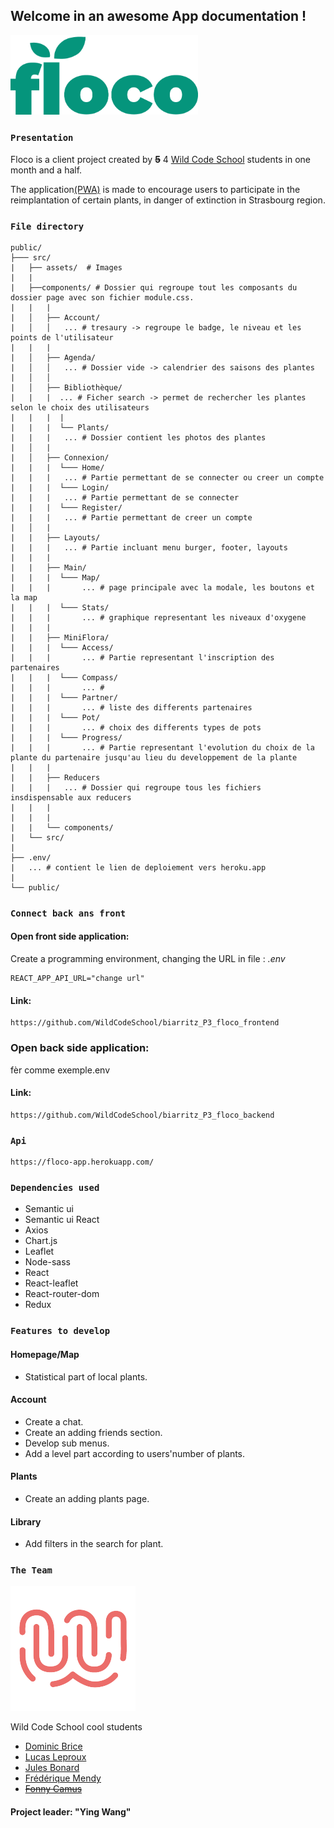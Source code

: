## Welcome in an awesome App documentation !

<img src="./src/assets/logo-floco.png" alt="logo floco" width="300"/>

### `Presentation`

Floco is a client project created by ~~**5**~~ 4 [Wild Code School](https://www.wildcodeschool.com/) students in one month and a half.

The application[(PWA)](https://fr.wikipedia.org/wiki/Progressive_web_app) is made to encourage users to participate in the reimplantation of certain plants, in danger of extinction in Strasbourg region.

### `File directory`

```
public/
├─── src/
|   ├── assets/  # Images
|   |
|   ├──components/ # Dossier qui regroupe tout les composants du dossier page avec son fichier module.css.
|   |   |
|   │   ├── Account/
|   │   │   ... # tresaury -> regroupe le badge, le niveau et les points de l'utilisateur
|   |   |
|   │   ├── Agenda/
|   │   │   ... # Dossier vide -> calendrier des saisons des plantes
|   │   │
|   │   ├── Bibliothèque/
|   |   |  ... # Ficher search -> permet de rechercher les plantes selon le choix des utilisateurs
|   |   |  |
|   |   |  └── Plants/
|   |   |   ... # Dossier contient les photos des plantes
|   │   |
|   │   ├── Connexion/
|   |   |  └─── Home/
|   |   |   ... # Partie permettant de se connecter ou creer un compte
|   |   |  └─── Login/
|   |   |   ... # Partie permettant de se connecter
|   |   |  └─── Register/
|   |   |   ... # Partie permettant de creer un compte
|   │   |
|   |   ├── Layouts/
|   |   |   ... # Partie incluant menu burger, footer, layouts
|   |   |
|   |   ├── Main/
|   |   |  └─── Map/
|   |   |       ... # page principale avec la modale, les boutons et la map
|   |   |  └─── Stats/
|   |   |       ... # graphique representant les niveaux d'oxygene
|   |   |
|   |   ├── MiniFlora/
|   |   |  └─── Access/
|   |   |       ... # Partie representant l'inscription des partenaires
|   |   |  └─── Compass/
|   |   |       ... #
|   |   |  └─── Partner/
|   |   |       ... # liste des differents partenaires
|   |   |  └─── Pot/
|   |   |       ... # choix des differents types de pots
|   |   |  └─── Progress/
|   |   |       ... # Partie representant l'evolution du choix de la plante du partenaire jusqu'au lieu du developpement de la plante
|   |   |
|   |   ├── Reducers
|   |   |   ... # Dossier qui regroupe tous les fichiers insdispensable aux reducers
|   |   |
|   |   |
|   |   └── components/
|   └── src/
|
├── .env/
|   ... # contient le lien de deploiement vers heroku.app
|
└── public/

```

### `Connect back ans front`

#### Open front side application:

Create a programming environment, changing the URL in file : _.env_

```
REACT_APP_API_URL="change url"
```

#### Link:

```
https://github.com/WildCodeSchool/biarritz_P3_floco_frontend
```

### Open back side application:

fèr comme exemple.env

#### Link:

```
https://github.com/WildCodeSchool/biarritz_P3_floco_backend
```

### `Api`

```
https://floco-app.herokuapp.com/
```

### `Dependencies used`

- Semantic ui
- Semantic ui React
- Axios
- Chart.js
- Leaflet
- Node-sass
- React
- React-leaflet
- React-router-dom
- Redux

### `Features to develop`

#### Homepage/Map

- Statistical part of local plants.

#### Account

- Create a chat.
- Create an adding friends section.
- Develop sub menus.
- Add a level part according to users'number of plants.

#### Plants

- Create an adding plants page.

#### Library

- Add filters in the search for plant.

### `The Team`

![](src/assets/8874047.png)

Wild Code School cool students

- [Dominic Brice](https://github.com/dominicBrice)
- [Lucas Leproux](https://github.com/lucas240)
- [Jules Bonard](https://github.com/julesbonard)
- [Frédérique Mendy](https://github.com/Superdref)
- ~~[Fonny Camus](https://github.com/fan6559)~~

#### Project leader: "Ying Wang"
